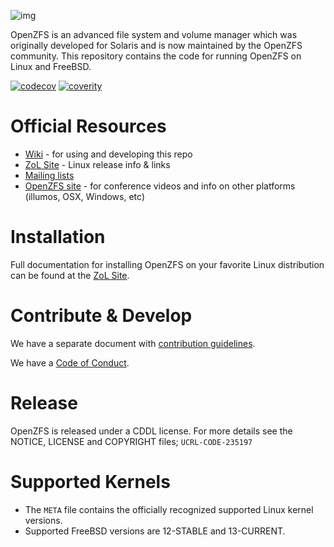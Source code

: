 ![img](https://github.com/openzfs/zfs/wiki/img/480px-Open-ZFS-Secondary-Logo-Colour-halfsize.png)

OpenZFS is an advanced file system and volume manager which was originally
developed for Solaris and is now maintained by the OpenZFS community.
This repository contains the code for running OpenZFS on Linux and FreeBSD.

[![codecov](https://codecov.io/gh/openzfs/zfs/branch/master/graph/badge.svg)](https://codecov.io/gh/openzfs/zfs)
[![coverity](https://scan.coverity.com/projects/1973/badge.svg)](https://scan.coverity.com/projects/openzfs-zfs)

# Official Resources

  * [Wiki](https://github.com/openzfs/zfs/wiki) - for using and developing this repo
  * [ZoL Site](https://zfsonlinux.org) - Linux release info & links
  * [Mailing lists](https://github.com/openzfs/zfs/wiki/Mailing-Lists)
  * [OpenZFS site](http://open-zfs.org/) - for conference videos and info on other platforms (illumos, OSX, Windows, etc)

# Installation

Full documentation for installing OpenZFS on your favorite Linux distribution can
be found at the [ZoL Site](https://zfsonlinux.org/).

# Contribute & Develop

We have a separate document with [contribution guidelines](./.github/CONTRIBUTING.md).

We have a [Code of Conduct](./CODE_OF_CONDUCT.md).

# Release

OpenZFS is released under a CDDL license.
For more details see the NOTICE, LICENSE and COPYRIGHT files; `UCRL-CODE-235197`

# Supported Kernels
  * The `META` file contains the officially recognized supported Linux kernel versions.
  * Supported FreeBSD versions are 12-STABLE and 13-CURRENT.
